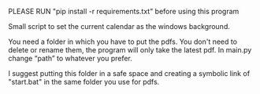 PLEASE RUN "pip install -r requirements.txt" before using this program

Small script to set the current calendar as the windows background. 

You need a folder in which you have to put the pdfs. You don't need to delete or rename them, the program will only take the latest pdf.
In main.py change “path” to whatever you prefer.

I suggest putting this folder in a safe space and creating a symbolic link of "start.bat" in the same folder you use for pdfs.